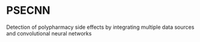 # PSECNN
Detection of polypharmacy side effects by integrating multiple data sources and convolutional neural networks
